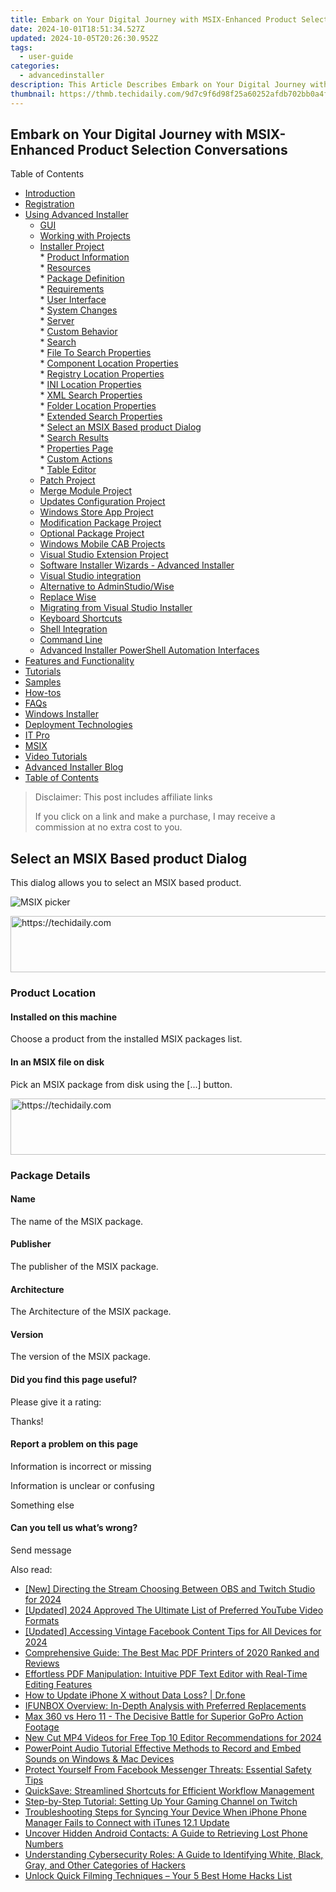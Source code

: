 ```yaml
---
title: Embark on Your Digital Journey with MSIX-Enhanced Product Selection Conversations
date: 2024-10-01T18:51:34.527Z
updated: 2024-10-05T20:26:30.952Z
tags:
  - user-guide
categories:
  - advancedinstaller
description: This Article Describes Embark on Your Digital Journey with MSIX-Enhanced Product Selection Conversations
thumbnail: https://thmb.techidaily.com/9d7c9f6d98f25a60252afdb702bb0a4fb1162bcb6cf8a3d6d173187fa448fa2e.jpg
---
```


## Embark on Your Digital Journey with MSIX-Enhanced Product Selection Conversations

Table of Contents

* [Introduction](https://tools.techidaily.com/advancedinstaller/products/)
* [Registration](https://tools.techidaily.com/advancedinstaller/products/)
* [Using Advanced Installer](https://tools.techidaily.com/advancedinstaller/products/)  
   * [GUI](https://tools.techidaily.com/advancedinstaller/products/)  
   * [Working with Projects](https://tools.techidaily.com/advancedinstaller/products/)  
   * [Installer Project](https://tools.techidaily.com/advancedinstaller/products/)  
         * [Product Information](https://tools.techidaily.com/advancedinstaller/products/)  
         * [Resources](https://tools.techidaily.com/advancedinstaller/products/)  
         * [Package Definition](https://tools.techidaily.com/advancedinstaller/products/)  
         * [Requirements](https://tools.techidaily.com/advancedinstaller/products/)  
         * [User Interface](https://tools.techidaily.com/advancedinstaller/products/)  
         * [System Changes](https://tools.techidaily.com/advancedinstaller/products/)  
         * [Server](https://tools.techidaily.com/advancedinstaller/products/)  
         * [Custom Behavior](https://tools.techidaily.com/advancedinstaller/products/)  
                  * [Search](https://tools.techidaily.com/advancedinstaller/products/)  
                              * [File To Search Properties](https://tools.techidaily.com/advancedinstaller/products/)  
                              * [Component Location Properties](https://tools.techidaily.com/advancedinstaller/products/)  
                              * [Registry Location Properties](https://tools.techidaily.com/advancedinstaller/products/)  
                              * [INI Location Properties](https://tools.techidaily.com/advancedinstaller/products/)  
                              * [XML Search Properties](https://tools.techidaily.com/advancedinstaller/products/)  
                              * [Folder Location Properties](https://tools.techidaily.com/advancedinstaller/products/)  
                              * [Extended Search Properties](https://tools.techidaily.com/advancedinstaller/products/)  
                                             * [Select an MSIX Based product Dialog](https://tools.techidaily.com/advancedinstaller/products/)  
                              * [Search Results](https://tools.techidaily.com/advancedinstaller/products/)  
                  * [Properties Page](https://tools.techidaily.com/advancedinstaller/products/)  
                  * [Custom Actions](https://tools.techidaily.com/advancedinstaller/products/)  
                  * [Table Editor](https://tools.techidaily.com/advancedinstaller/products/)  
   * [Patch Project](https://tools.techidaily.com/advancedinstaller/products/)  
   * [Merge Module Project](https://tools.techidaily.com/advancedinstaller/products/)  
   * [Updates Configuration Project](https://tools.techidaily.com/advancedinstaller/products/)  
   * [Windows Store App Project](https://tools.techidaily.com/advancedinstaller/products/)  
   * [Modification Package Project](https://tools.techidaily.com/advancedinstaller/products/)  
   * [Optional Package Project](https://tools.techidaily.com/advancedinstaller/products/)  
   * [Windows Mobile CAB Projects](https://tools.techidaily.com/advancedinstaller/products/)  
   * [Visual Studio Extension Project](https://tools.techidaily.com/advancedinstaller/products/)  
   * [Software Installer Wizards - Advanced Installer](https://tools.techidaily.com/advancedinstaller/products/)  
   * [Visual Studio integration](https://tools.techidaily.com/advancedinstaller/products/)  
   * [Alternative to AdminStudio/Wise](https://tools.techidaily.com/advancedinstaller/products/)  
   * [Replace Wise](https://tools.techidaily.com/advancedinstaller/products/)  
   * [Migrating from Visual Studio Installer](https://tools.techidaily.com/advancedinstaller/products/)  
   * [Keyboard Shortcuts](https://tools.techidaily.com/advancedinstaller/products/)  
   * [Shell Integration](https://tools.techidaily.com/advancedinstaller/products/)  
   * [Command Line](https://tools.techidaily.com/advancedinstaller/products/)  
   * [Advanced Installer PowerShell Automation Interfaces](https://tools.techidaily.com/advancedinstaller/products/)
* [Features and Functionality](https://tools.techidaily.com/advancedinstaller/products/)
* [Tutorials](https://tools.techidaily.com/advancedinstaller/products/)
* [Samples](https://tools.techidaily.com/advancedinstaller/products/)
* [How-tos](https://tools.techidaily.com/advancedinstaller/products/)
* [FAQs](https://tools.techidaily.com/advancedinstaller/products/)
* [Windows Installer](https://tools.techidaily.com/advancedinstaller/products/)
* [Deployment Technologies](https://tools.techidaily.com/advancedinstaller/products/)
* [IT Pro](https://tools.techidaily.com/advancedinstaller/products/)
* [MSIX](https://tools.techidaily.com/advancedinstaller/products/)
* [Video Tutorials](https://tools.techidaily.com/advancedinstaller/products/)
* [Advanced Installer Blog](https://tools.techidaily.com/advancedinstaller/products/)
* [Table of Contents](https://tools.techidaily.com/advancedinstaller/products/)

>  Disclaimer: This post includes affiliate links
>
>  If you click on a link and make a purchase, I may receive a commission at no extra cost to you.
>

## Select an MSIX Based product Dialog

 This dialog allows you to select an MSIX based product.

![MSIX picker](https://cdn.advancedinstaller.com/img/dialog/msix-picker.png "MSIX picker")  

<!-- affiliate ads begin -->
<a href="https://appsumo.8odi.net/c/5597632/2105869/7443" target="_top" id="2105869">
  <img src="//a.impactradius-go.com/display-ad/7443-2105869" border="0" alt="https://techidaily.com" width="728" height="90"/>
</a>
<img height="0" width="0" src="https://appsumo.8odi.net/i/5597632/2105869/7443" style="position:absolute;visibility:hidden;" border="0" />
<!-- affiliate ads end -->

### Product Location

#### Installed on this machine

Choose a product from the installed MSIX packages list.

#### In an MSIX file on disk

Pick an MSIX package from disk using the \[...\] button.

<!-- affiliate ads begin -->
<a href="https://homestyler.sjv.io/c/5597632/1943647/22993" target="_top" id="1943647">
  <img src="//a.impactradius-go.com/display-ad/22993-1943647" border="0" alt="https://techidaily.com" width="728" height="90"/>
</a>
<img height="0" width="0" src="https://homestyler.sjv.io/i/5597632/1943647/22993" style="position:absolute;visibility:hidden;" border="0" />
<!-- affiliate ads end -->

### Package Details

#### Name

The name of the MSIX package.

#### Publisher

The publisher of the MSIX package.

#### Architecture

The Architecture of the MSIX package.

#### Version

The version of the MSIX package.

#### Did you find this page useful?

Please give it a rating:

 Thanks!

#### Report a problem on this page

Information is incorrect or missing

Information is unclear or confusing

Something else

#### Can you tell us what’s wrong?

Send message

<ins class="adsbygoogle"
     style="display:block"
     data-ad-format="autorelaxed"
     data-ad-client="ca-pub-7571918770474297"
     data-ad-slot="1223367746"></ins>

<ins class="adsbygoogle"
     style="display:block"
     data-ad-client="ca-pub-7571918770474297"
     data-ad-slot="8358498916"
     data-ad-format="auto"
     data-full-width-responsive="true"></ins>

<span class="atpl-alsoreadstyle">Also read:</span>
<div><ul>
<li><a href="https://on-screen-recording.techidaily.com/new-directing-the-stream-choosing-between-obs-and-twitch-studio-for-2024/"><u>[New] Directing the Stream Choosing Between OBS and Twitch Studio for 2024</u></a></li>
<li><a href="https://youtube-lab.techidaily.com/ed-2024-approved-the-ultimate-list-of-preferred-youtube-video-formats/"><u>[Updated] 2024 Approved The Ultimate List of Preferred YouTube Video Formats</u></a></li>
<li><a href="https://facebook-videos.techidaily.com/updated-accessing-vintage-facebook-content-tips-for-all-devices-for-2024/"><u>[Updated] Accessing Vintage Facebook Content Tips for All Devices for 2024</u></a></li>
<li><a href="https://fox-search.techidaily.com/comprehensive-guide-the-best-mac-pdf-printers-of-2020-ranked-and-reviews/"><u>Comprehensive Guide: The Best Mac PDF Printers of 2020 Ranked and Reviews</u></a></li>
<li><a href="https://fox-search.techidaily.com/effortless-pdf-manipulation-intuitive-pdf-text-editor-with-real-time-editing-features/"><u>Effortless PDF Manipulation: Intuitive PDF Text Editor with Real-Time Editing Features</u></a></li>
<li><a href="https://review-topics.techidaily.com/how-to-update-iphone-x-without-data-loss-drfone-by-drfone-ios-system-repair-ios-system-repair/"><u>How to Update iPhone X without Data Loss? | Dr.fone</u></a></li>
<li><a href="https://fox-search.techidaily.com/ifunbox-overview-in-depth-analysis-with-preferred-replacements/"><u>IFUNBOX Overview: In-Depth Analysis with Preferred Replacements</u></a></li>
<li><a href="https://extra-lessons.techidaily.com/max-360-vs-hero-11-the-decisive-battle-for-superior-gopro-action-footage/"><u>Max 360 vs Hero 11 - The Decisive Battle for Superior GoPro Action Footage</u></a></li>
<li><a href="https://smart-video-editing.techidaily.com/new-cut-mp4-videos-for-free-top-10-editor-recommendations-for-2024/"><u>New Cut MP4 Videos for Free Top 10 Editor Recommendations for 2024</u></a></li>
<li><a href="https://audio-editing.techidaily.com/powerpoint-audio-tutorial-effective-methods-to-record-and-embed-sounds-on-windows-and-mac-devices/"><u>PowerPoint Audio Tutorial Effective Methods to Record and Embed Sounds on Windows & Mac Devices</u></a></li>
<li><a href="https://fox-search.techidaily.com/protect-yourself-from-facebook-messenger-threats-essential-safety-tips/"><u>Protect Yourself From Facebook Messenger Threats: Essential Safety Tips</u></a></li>
<li><a href="https://fox-search.techidaily.com/quicksave-streamlined-shortcuts-for-efficient-workflow-management/"><u>QuickSave: Streamlined Shortcuts for Efficient Workflow Management</u></a></li>
<li><a href="https://fox-search.techidaily.com/step-by-step-tutorial-setting-up-your-gaming-channel-on-twitch/"><u>Step-by-Step Tutorial: Setting Up Your Gaming Channel on Twitch</u></a></li>
<li><a href="https://fox-search.techidaily.com/troubleshooting-steps-for-syncing-your-device-when-iphone-phone-manager-fails-to-connect-with-itunes-121-update/"><u>Troubleshooting Steps for Syncing Your Device When iPhone Phone Manager Fails to Connect with iTunes 12.1 Update</u></a></li>
<li><a href="https://technical-tips.techidaily.com/uncover-hidden-android-contacts-a-guide-to-retrieving-lost-phone-numbers/"><u>Uncover Hidden Android Contacts: A Guide to Retrieving Lost Phone Numbers</u></a></li>
<li><a href="https://fox-search.techidaily.com/understanding-cybersecurity-roles-a-guide-to-identifying-white-black-gray-and-other-categories-of-hackers/"><u>Understanding Cybersecurity Roles: A Guide to Identifying White, Black, Gray, and Other Categories of Hackers</u></a></li>
<li><a href="https://extra-information.techidaily.com/unlock-quick-filming-techniques-your-5-best-home-hacks-list/"><u>Unlock Quick Filming Techniques – Your 5 Best Home Hacks List</u></a></li>
</ul></div>

